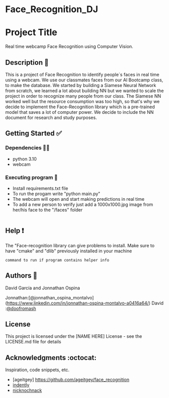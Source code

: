 # Face_Recognition_DJ

# Project Title

Real time webcamp Face Recognition using Computer Vision.

## Description :speech_balloon:

This is a project of Face Recognition to identify people´s faces in real time using a webcam. We use our classmates faces from our AI Bootcamp class, to make the database. We started by building a Siamese Neural Network from scratch, we learned a lot about building NN but we wanted to scale the project in order to recognize many people from our class. The Siamese NN worked well but the resource consumption was too high, so that's why we decide to implement the Face-Recognition library which is a pre-trained model that saves a lot of computer power. We decide to include the NN document for research and study purposes.

## Getting Started :white_check_mark:

### Dependencies :construction::wrench:

* python 3.10
* webcam

### Executing program :checkered_flag:

* Install requirements.txt file
* To run the progam write "python main.py"
* The webcam will open and start making predictions in real time
* To add a new person to verify just add a 1000x1000.jpg image from her/his face to the "/faces" folder
```

```

## Help :heavy_exclamation_mark:

The "Face-recognition library can give problems to install. Make sure to have "cmake" and "dlib" previously installed in your machine
```
command to run if program contains helper info
```

## Authors :construction_worker:

David García and Jonnathan Ospina

Jonnathan:[@jonnathan_ospina_montalvo] (https://www.linkedin.com/in/jonnathan-ospina-montalvo-a0416a64/)
David :[@doofromash](https://www.linkedin.com/in/dave-garc%C3%ADa/)


## License

This project is licensed under the [NAME HERE] License - see the LICENSE.md file for details

## Acknowledgments :octocat:

Inspiration, code snippets, etc.
* [ageitgey] https://github.com/ageitgey/face_recognition
* [indently](https://github.com/indently/webcam_face_recognition)
* [nicknochnack](https://github.com/nicknochnack/FaceRecognition)
